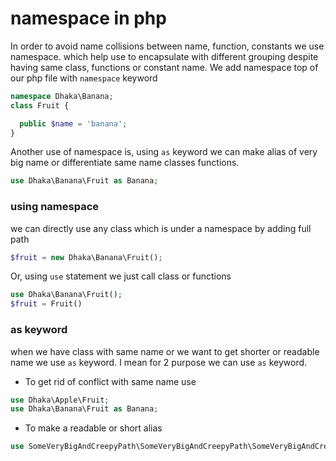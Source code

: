 # namespace in php    

In order to avoid name collisions between name, function, constants we use namespace. which help use to encapsulate with different grouping despite having same class, functions or constant name. We add namespace top of our php file with `namespace` keyword      

~~~php
namespace Dhaka\Banana;
class Fruit {

  public $name = 'banana';
} 
~~~

Another use of namespace is, using `as` keyword we can make alias of very big name or differentiate same name classes functions.        

~~~php
use Dhaka\Banana\Fruit as Banana;
~~~


### using namespace     

we can directly use any class which is under a namespace by adding full path      

~~~php
$fruit = new Dhaka\Banana\Fruit();
~~~

Or, using `use` statement we just call class or functions   

~~~php
use Dhaka\Banana\Fruit();
$fruit = Fruit()
~~~

### as keyword    

when we have class with same name or we want to get shorter or readable name we use `as` keyword. I mean for 2 purpose we can use `as` keyword.

* To get rid of conflict with same name use

~~~php
use Dhaka\Apple\Fruit;
use Dhaka\Banana\Fruit as Banana;
~~~

* To make a readable or short alias

~~~php
use SomeVeryBigAndCreepyPath\SomeVeryBigAndCreepyPath\SomeVeryBigAndCreepyClass as Bigclass;

~~~















